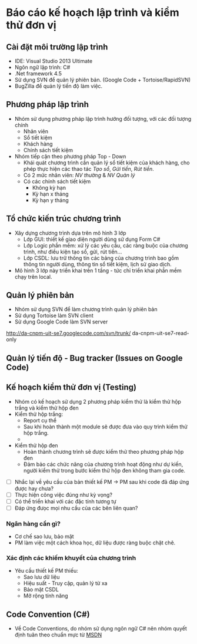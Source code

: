 # Báo cáo kế hoạch lập trình và kiểm thử đơn vị

## Cài đặt môi trường lập trình
+ IDE: Visual Studio 2013 Ultimate
+ Ngôn ngữ lập trình: C#
+ .Net framework 4.5
+ Sử dụng SVN để quản lý phiên bản. (Google Code + Tortoise/RapidSVN)
+ BugZilla để quản lý tiến độ làm việc.

## Phương pháp lập trình
+ Nhóm sử dụng phương pháp lập trình hướng đối tượng, với các đối tượng chính
    * Nhân viên
    * Sổ tiết kiệm
    * Khách hàng
    * Chính sách tiết kiệm
+ Nhóm tiếp cận theo phương pháp Top - Down
    * Khái quát chương trình cần quản lý sổ tiết kiệm của khách hàng, cho phép thực hiện các thao tác _Tạo sổ_, _Gửi tiền_, _Rút tiền_.
    * Có 2 mức nhân viên: _NV thường_ & _NV Quản lý_
    * Có các chính sách tiết kiệm
        - Không kỳ hạn
        - Kỳ hạn x tháng
        - Kỳ hạn y tháng

## Tổ chức kiến trúc chương trình
+ Xây dựng chương trình dựa trên mô hình 3 lớp
    * Lớp GUI: thiết kế giao diện người dùng sử dụng Form C#
    * Lớp Logic phần mềm: xử lý các yêu cầu, các ràng buộc của chương trình, như điều kiện tạo sổ, gửi, rút tiền...
    * Lớp CSDL: lưu trữ thông tin các bảng của chương trình bao gồm thông tin người dùng, thông tin sổ tiết kiệm, lịch sử giao dịch.
+ Mô hình 3 lớp này triển khai trên 1 tầng - tức chỉ triển khai phần mềm chạy trên local.

## Quản lý phiên bản
+ Nhóm sử dụng SVN để làm chương trình quản lý phiên bản
+ Sử dụng Tortoise làm SVN client
+ Sử dụng Google Code làm SVN server

http://da-cnpm-uit-se7.googlecode.com/svn/trunk/ da-cnpm-uit-se7-read-only

## Quản lý tiến độ - Bug tracker (Issues on Google Code)

## Kế hoạch kiểm thử đơn vị (Testing)
+ Nhóm có kế hoạch sử dụng 2 phương pháp kiểm thử là kiểm thử hộp trắng và kiểm thử hộp đen
+ Kiểm thử hộp trắng:
    * Report cụ thể
    * Sau khi hoàn thành một module sẽ được đưa vào quy trình kiểm thử hộp trắng.
    * 
+ Kiểm thử hộp đen
    * Hoàn thành chương trình sẽ được kiểm thử theo phương pháp hộp đen
    * Đảm bảo các chức năng của chương trình hoạt động như dự kiến, người kiểm thử trong bước kiểm thử hộp đen không tham gia code.
+ [ ] Nhắc lại về yêu cầu của bản thiết kế PM -> PM sau khi code đã đáp ứng được hay chưa?
+ [ ] Thực hiện công việc đúng như kỳ vọng?
+ [ ] Có thể triển khai với các đặc tính tương tự
+ [ ] Đáp ứng đưọc mọi nhu cầu của các bên liên quan?

### Ngân hàng cần gì?
+ Cơ chế sao lưu, bảo mật
+ PM làm việc một cách khoa học, dữ liệu được ràng buộc chặt chẽ.

### Xác định các khiếm khuyết của chương trình
+ Yêu cầu thiết kế PM thiếu:
    * Sao lưu dữ liệu
    * Hiệu suất - Truy cập, quản lý từ xa
    * Bảo mật CSDL
    * Mở rộng tính năng

## Code Convention (C#)
+ Về Code Conventions, do nhóm sử dụng ngôn ngữ C# nên nhóm quyết định tuân theo chuẩn mực từ [MSDN](http://msdn.microsoft.com/en-us/library/ff926074.aspx)
